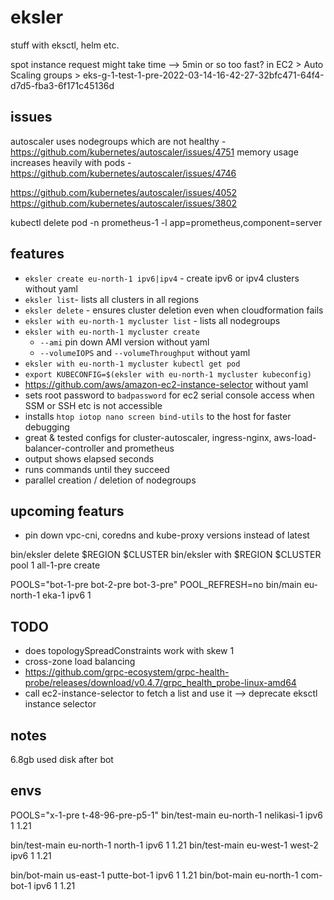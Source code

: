 # eksler

stuff with eksctl, helm etc.

spot instance request might take time --> 5min or so too fast?
in EC2 > Auto Scaling groups > eks-g-1-test-1-pre-2022-03-14-16-42-27-32bfc471-64f4-d7d5-fba3-6f171c45136d

## issues

autoscaler uses nodegroups which are not healthy - https://github.com/kubernetes/autoscaler/issues/4751
memory usage increases heavily with pods - https://github.com/kubernetes/autoscaler/issues/4746

https://github.com/kubernetes/autoscaler/issues/4052
https://github.com/kubernetes/autoscaler/issues/3802


kubectl delete pod -n prometheus-1 -l app=prometheus,component=server
## features
  - `eksler create eu-north-1 ipv6|ipv4` - create ipv6 or ipv4 clusters without yaml
  - `eksler list`- lists all clusters in all regions
  - `eksler delete` - ensures cluster deletion even when cloudformation fails
  - `eksler with eu-north-1 mycluster list` - lists all nodegroups
  - `eksler with eu-north-1 mycluster create`
    - `--ami` pin down AMI version without yaml
    - `--volumeIOPS` and `--volumeThroughput` without yaml
  - `eksler with eu-north-1 mycluster kubectl get pod`
  - `export KUBECONFIG=$(eksler with eu-north-1 mycluster kubeconfig)`
  - https://github.com/aws/amazon-ec2-instance-selector without yaml
  - sets root password to `badpassword` for ec2 serial console access when SSM or SSH etc is not accessible
  - installs `htop iotop nano screen bind-utils` to the host for faster debugging
  - great & tested configs for cluster-autoscaler, ingress-nginx, aws-load-balancer-controller and prometheus
  - output shows elapsed seconds
  - runs commands until they succeed
  - parallel creation / deletion of nodegroups

## upcoming featurs
 - pin down vpc-cni, coredns and kube-proxy versions instead of latest

bin/eksler delete $REGION $CLUSTER
bin/eksler with $REGION $CLUSTER pool 1 all-1-pre create

POOLS="bot-1-pre bot-2-pre bot-3-pre" POOL_REFRESH=no bin/main eu-north-1 eka-1 ipv6 1

## TODO
  - does topologySpreadConstraints work with skew 1
  - cross-zone load balancing
  - https://github.com/grpc-ecosystem/grpc-health-probe/releases/download/v0.4.7/grpc_health_probe-linux-amd64
  - call ec2-instance-selector to fetch a list and use it --> deprecate eksctl instance selector

## notes

6.8gb used disk after bot

## envs

POOLS="x-1-pre t-48-96-pre-p5-1" bin/test-main         eu-north-1   nelikasi-1        ipv6  1 1.21


bin/test-main         eu-north-1  north-1       ipv6  1 1.21
bin/test-main         eu-west-1   west-2        ipv6  1 1.21

bin/bot-main          us-east-1   putte-bot-1   ipv6  1 1.21
bin/bot-main          eu-north-1   com-bot-1   ipv6  1 1.21
